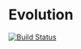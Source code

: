 # Evolution

[![Build Status](https://travis-ci.org/bgarate/Evolution.svg?branch=master)](https://travis-ci.org/bgarate/Evolution)
